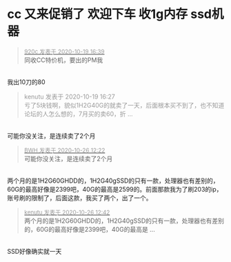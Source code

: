 # cc 又来促销了 欢迎下车 收1g内存 ssd机器


<div class="quote"><blockquote><font size="2"><a href="https://www.hostloc.com/forum.php?mod=redirect&amp;goto=findpost&amp;pid=9322099&amp;ptid=756003" target="_blank"><font color="#999999">920c 发表于 2020-10-19 16:39</font></a></font><br />
同收CC特价机，要出的PM我</blockquote></div><br />
我出10刀的80

<div class="quote"><blockquote><font color="#999999">kenutu 发表于 2020-10-19 16:27</font><br />
<font color="#999999">亏了5块钱啊，貌似1H2G40G的就卖了一天，后面根本买不到了，也不知道论坛的人怎么想的，7月买的卖60，折 ...</font></blockquote></div><br />
可能你没关注，是连续卖了2个月

<div class="quote"><blockquote><font size="2"><a href="https://www.hostloc.com/forum.php?mod=redirect&amp;goto=findpost&amp;pid=9353475&amp;ptid=756003" target="_blank"><font color="#999999">BWH 发表于 2020-10-26 12:22</font></a></font><br />
可能你没关注，是连续卖了2个月</blockquote></div><br />
两个月的是1H2G60GHDD的，1H2G40gSSD的只有一款，处理器也有差别的，60G的最高好像是2399吧，40G的最高是2599的。前面那款我为了刷203的ip，账号刷的限制了，后面这款，我买了两个，出了一个。

<div class="quote"><blockquote><font size="2"><a href="https://www.hostloc.com/forum.php?mod=redirect&amp;goto=findpost&amp;pid=9353546&amp;ptid=756003" target="_blank"><font color="#999999">kenutu 发表于 2020-10-26 12:42</font></a></font><br />
两个月的是1H2G60GHDD的，1H2G40gSSD的只有一款，处理器也有差别的，60G的最高好像是2399吧，40G的最高是 ...</blockquote></div><br />
SSD好像确实就一天
